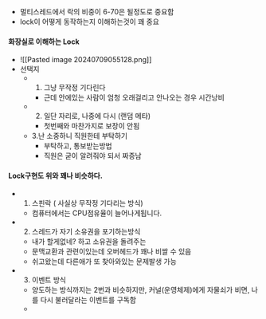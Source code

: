 - 멀티스레드에서 락의 비중이 6-70은 될정도로 중요함
- lock이 어떻게 동작하는지 이해하는것이 꽤 중요


#### 화장실로 이해하는 Lock
- ![[Pasted image 20240709055128.png]]
- 선택지
	- 1. 그냥 무작정 기다린다
		- 근데 안에있는 사람이 엄청 오래걸리고 안나오는 경우 시간낭비
	- 2. 일단 자리로, 나중에 다시 (랜덤 메타)
		- 첫번째와 마찬가지로 보장이 안됨
	- 3.난 소중하니 직원한테 부탁하기
		- 부탁하고, 통보받는방법
		- 직원은 굳이 알려줘야 되서 짜증남
#### Lock구현도 위와 꽤나 비슷하다. 
- 1. 스핀락 ( 사실상 무작정 기다리는 방식)
	- 컴퓨터에서는 CPU점유율이 늘어나게됩니다.
- 2. 스레드가 자기 소유권을 포기하는방식
	- 내가 할게없네? 하고 소유권을 돌려주는
	- 문맥교환과 관련이있는데 오버헤드가 꽤나 비쌀 수 있음
	- 쉬고왔는데 다른애가 또 찾아와있는 문제발생 가능
- 3. 이벤트 방식
	- 양도하는 방식까지는 2번과 비슷하지만, 커널(운영체제)에게 자물쇠가 비면, 나를 다시 불러달라는 이벤트를 구독함
	- 